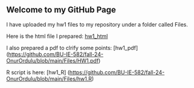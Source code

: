 ## Welcome to my GitHub Page

I have uploaded my hw1 files to my repository under a folder called Files.

Here is the html file I prepared: [hw1_html](https://bu-ie-582.github.io/fall-24-OnurOrdulu/hw1.html)

I also prepared a pdf to clrify some points: [hw1_pdf] (https://github.com/BU-IE-582/fall-24-OnurOrdulu/blob/main/Files/HW1.pdf)

R script is here: [hw1_R] (https://github.com/BU-IE-582/fall-24-OnurOrdulu/blob/main/Files/hw1.R)
